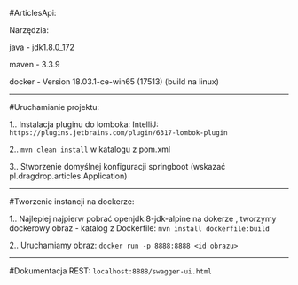 #ArticlesApi:

Narzędzia:

java - jdk1.8.0_172

maven - 3.3.9

docker - Version 18.03.1-ce-win65 (17513)  (build na linux)

-------------------------------------------------------------
#Uruchamianie projektu:

1..
Instalacja pluginu do lomboka:
IntelliJ:
`https://plugins.jetbrains.com/plugin/6317-lombok-plugin`

2..
`mvn clean install` w katalogu z pom.xml

3.. Stworzenie domyślnej konfiguracji springboot (wskazać pl.dragdrop.articles.Application)

-------------------------------------------------------------
#Tworzenie instancji na dockerze:

1.. Najlepiej najpierw pobrać openjdk:8-jdk-alpine na dokerze
, tworzymy dockerowy obraz - katalog z Dockerfile:
`mvn install dockerfile:build`

2.. Uruchamiamy obraz: `docker run -p 8888:8888 <id obrazu>`

-------------------------------------------------------------
#Dokumentacja REST:
`localhost:8888/swagger-ui.html`
